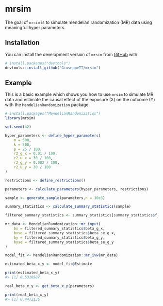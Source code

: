 
<!-- README.md is generated from README.Rmd. Please edit that file -->

# mrsim

<!-- badges: start -->
<!-- badges: end -->

The goal of `mrsim` is to simulate mendelian randomization (MR) data
using meaningful hyper parameters.

## Installation

You can install the development version of `mrsim` from
[GitHub](https://github.com/) with

``` r
# install.packages("devtools")
devtools::install_github("GiuseppeTT/mrsim")
```

## Example

This is a basic example which shows you how to use `mrsim` to simulate
MR data and estimate the causal effect of the exposure (X) on the
outcome (Y) with the `MendelianRandomization` package.

``` r
# install.packages("MendelianRandomization")
library(mrsim)

set.seed(42)

hyper_parameters <- define_hyper_parameters(
    m = 500,
    k = 500,
    p = 25 / 100,
    r2_g_x = 0.01 / 100,
    r2_u_x = 30 / 100,
    r2_g_y = 0.002 / 100,
    r2_u_y = 30 / 100
)

restrictions <- define_restrictions()

parameters <- calculate_parameters(hyper_parameters, restrictions)

sample <- generate_sample(parameters,n = 10e3)

summary_statistics <- calculate_summary_statistics(sample)

filtered_summary_statistics <- summary_statistics[summary_statistics$f_statistic_g_x > 10, ]

mr_data <- MendelianRandomization::mr_input(
    bx = filtered_summary_statistics$beta_g_x,
    bxse = filtered_summary_statistics$beta_se_g_x,
    by = filtered_summary_statistics$beta_g_y,
    byse = filtered_summary_statistics$beta_se_g_y
)

model_fit <- MendelianRandomization::mr_ivw(mr_data)

estimated_beta_x_y <- model_fit@Estimate

print(estimated_beta_x_y)
#> [1] 0.5310587

real_beta_x_y <- get_beta_x_y(parameters)

print(real_beta_x_y)
#> [1] 0.4472136
```
